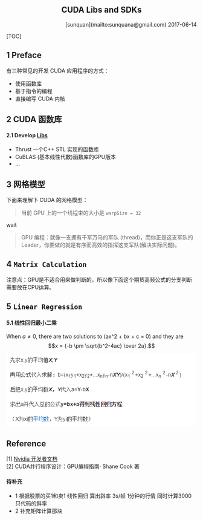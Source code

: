 <!--
@Author: sunquan  
@DateTime 2017-06-14 T10:24:33+0800
@email: sunquana@gmail.com
Copyright@2017  
--> 
<center> <h2>CUDA Libs and SDKs</h2></center>
<p align="right">[sunquan](mailto:sunquana@gmail.com) 2017-06-14   </p>


[TOC]

## 1 Preface
<!-- 才发现之前用协同过滤写的ACM题目推荐算法，现在才意识到这是属于数据挖掘的范畴。-->
  有三种常见的开发 CUDA 应用程序的方式：

- 使用函数库  
- 基于指令的编程  
- 直接编写 CUDA 内核 

## 2 CUDA 函数库
#### 2.1 Develop [Libs](https://developer.nvidia.com/gpu-accelerated-libraries)
- Thrust 一个C++ STL 实现的函数库
- CuBLAS (基本线性代数)函数库的GPU版本
- ...



## 3 网格模型
下面来理解下 CUDA 的网格模型：  
>当前 GPU 上的一个线程束的大小是 `warpSize = 32`

wait

>GPU 编程：就像一支拥有千军万马的军队 (thread)，而你正是这支军队的Leader，你要做的就是有序而高效的指挥这支军队(解决实际问题)。

## 4 `Matrix Calculation`
注意点：GPU是不适合用来做判断的，所以像下面这个期货高频公式的分支判断需要放在CPU运算。 

## 5 `Linear Regression` 
#### 5.1 线性回归最小二乘  

When $a \ne 0$, there are two solutions to \(ax^2 + bx + c = 0\) and they are
$$x = {-b \pm \sqrt{b^2-4ac} \over 2a}.$$

![](./png/linear.png)  





<!--
> 一个简单的 CUDA 线性回归代码：[cuda-lreg](https://github.com/keenon/cuda-lreg)

![](png/future_highHZ.png)
-->







## Reference
[1] [Nvidia 开发者文档](http://docs.nvidia.com/cuda/cuda-installation-guide-microsoft-windows/index.html)   
[2] CUDA并行程序设计：GPU编程指南· Shane Cook 著   
 

#### 待补充
- 1 根据股票的买1和卖1 线性回归 算出斜率 3s/帧 1分钟的行情
   同时计算3000只代码的斜率
- 2 补充矩阵计算那块 

